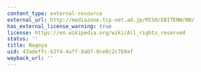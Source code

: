 ```yaml
---
content_type: external-resource
external_url: http://mediazone.tcp-net.ad.jp/MISO/EBITENW/NB/
has_external_license_warning: true
license: https://en.wikipedia.org/wiki/All_rights_reserved
status: ''
title: Nagoya
uid: 43adeffc-b2f4-4aff-8ab7-0ce8c2c7b9af
wayback_url: ''
---
```


